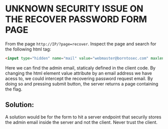 #  UNKNOWN SECURITY ISSUE ON THE RECOVER PASSWORD FORM PAGE

From the page `http://IP/?page=recover`.
Inspect the page and search for the following html tag:

```html
<input type="hidden" name="mail" value="webmaster@borntosec.com" maxlength="15">
```
Here we can find the admin email, staticaly defined in the client code. By changing the html element value attribute by an email address we have acess to, we could intercept the recovering password request email. By doing so and pressing submit button, the server returns a page containing the flag.

## Solution:

A solution would be for the form to hit a server endpoint that securily stores the admin email inside the server and not the client.
Never trust the client. 